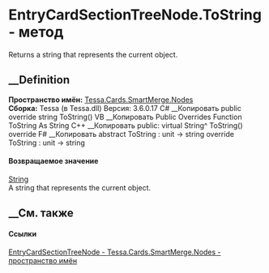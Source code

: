 # EntryCardSectionTreeNode.ToString - метод
Returns a string that represents the current object.
##  __Definition
 **Пространство имён:**
[Tessa.Cards.SmartMerge.Nodes](N_Tessa_Cards_SmartMerge_Nodes.htm)  
 **Сборка:** Tessa (в Tessa.dll) Версия: 3.6.0.17
C# __Копировать
     public override string ToString()
VB __Копировать
     Public Overrides Function ToString As String
C++ __Копировать
     public:
    virtual String^ ToString() override
F# __Копировать
     abstract ToString : unit -> string 
    override ToString : unit -> string 
#### Возвращаемое значение
[String](https://learn.microsoft.com/dotnet/api/system.string)  
A string that represents the current object.
##  __См. также
#### Ссылки
[EntryCardSectionTreeNode -
](T_Tessa_Cards_SmartMerge_Nodes_EntryCardSectionTreeNode.htm)
[Tessa.Cards.SmartMerge.Nodes - пространство
имён](N_Tessa_Cards_SmartMerge_Nodes.htm)
